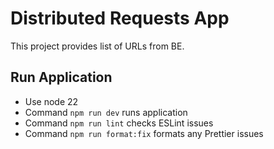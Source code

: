 # Distributed Requests App

This project provides list of URLs from BE.

## Run Application

- Use node 22
- Command `npm run dev` runs application
- Command `npm run lint` checks ESLint issues
- Command `npm run format:fix` formats any Prettier issues
